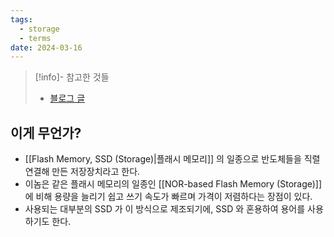 ```yaml
---
tags:
  - storage
  - terms
date: 2024-03-16
---
```

> [!info]- 참고한 것들
> - [블로그 글](https://metar.tistory.com/entry/NAND-flash%EB%9E%80-%EB%AC%B4%EC%97%87%EC%9D%B8%EA%B0%80)

## 이게 무언가?

- [[Flash Memory, SSD (Storage)|플래시 메모리]] 의 일종으로 반도체들을 직렬 연결해 만든 저장장치라고 한다.
- 이놈은 같은 플래시 메모리의 일종인 [[NOR-based Flash Memory (Storage)]] 에 비해 용량을 늘리기 쉽고 쓰기 속도가 빠르며 가격이 저렴하다는 장점이 있다.
- 사용되는 대부분의 SSD 가 이 방식으로 제조되기에, SSD 와 혼용하여 용어를 사용하기도 한다.